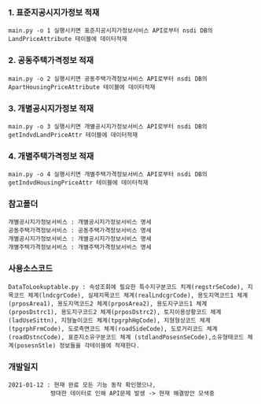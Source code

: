 ### 1. 표준지공시지가정보 적재
    main.py -o 1 실행시키면 표준지공시지가정보서비스 API로부터 nsdi DB의 LandPriceAttribute 테이블에 데이터적재

### 2. 공동주택가격정보 적재
    main.py -o 2 실행시키면 공동주택가격정보서비스 API로부터 nsdi DB의 ApartHousingPriceAttribute 테이블에 데이터적재

### 3. 개별공시지가정보 적재
    main.py -o 3 실행시키면 개별공시지가정보서비스 API로부터 nsdi DB의 getIndvdLandPriceAttr 테이블에 데이터적재

### 4. 개별주택가격정보 적재
    main.py -o 4 실행시키면 개별주택가격정보서비스 API로부터 nsdi DB의 getIndvdHousingPriceAttr 테이블에 데이터적재

### 참고폴더
    개별공시지가정보서비스 : 개별공시지가정보서비스 명세
    공동주택가격정보서비스 : 공동주택가격정보서비스 명세
    개별공시지가정보서비스 : 개별공시지가정보서비스 명세
    개별주택가격정보서비스 : 개별주택가격정보서비스 명세   

### 사용소스코드
    DataToLookuptable.py : 속성조회에 필요한 특수지구분코드 치계(regstrSeCode), 지목코드 체계(lndcgrCode), 실제지목코드 체계(realLndcgrCode), 용도지역코드1 체계(prposArea1), 용도지역코드2 체계(prposArea2), 용도지구코드1 체계(prposDstrc1), 용도지구코드2 체계(prposDstrc2), 토지이용상황코드 체계(ladUseSittn), 지형높이코드 체계(tpgrphHgCode), 지형형상코드 체계(tpgrphFrmCode), 도로측면코드 체계(roadSideCode), 도로거리코드 체계(roadDstncCode), 표준지소유구분코드 체계 (stdlandPosesnSeCode),소유형태코드 체계(posesnStle) 정보들을 각테이블에 적재한다.

### 개발일지
    2021-01-12 : 현재 완료 모든 기능 동작 확인했으나, 
                방대한 데이터로 인해 API문제 발생 -> 현재 해결방안 모색중
